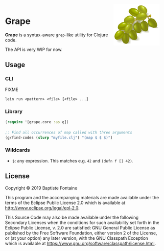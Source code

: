 <img align="right" width="150" src="./doc/grapes.png"/>

# Grape

**Grape** is a syntax-aware `grep`-like utility for Clojure code.

The API is very WIP for now.

## Usage

### CLI

FIXME
```
lein run <pattern> <file> [<file> ...]
```

### Library

```clojure
(require '[grape.core :as g])

;; Find all occurrences of map called with three arguments
(g/find-codes (slurp "myfile.clj") "(map $ $ $)")
```

### Wildcards

* `$`: any expression. This matches e.g. `42` and `(defn f [] 42)`.

## License

Copyright © 2019 Baptiste Fontaine

This program and the accompanying materials are made available under the terms
of the Eclipse Public License 2.0 which is available at
http://www.eclipse.org/legal/epl-2.0.

This Source Code may also be made available under the following Secondary
Licenses when the conditions for such availability set forth in the Eclipse
Public License, v. 2.0 are satisfied: GNU General Public License as published
by the Free Software Foundation, either version 2 of the License, or (at your
option) any later version, with the GNU Classpath Exception which is available
at https://www.gnu.org/software/classpath/license.html.
